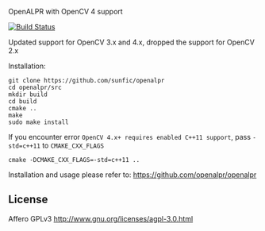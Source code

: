 OpenALPR with OpenCV 4 support

[![Build Status](https://travis-ci.org/sunfic/openalpr.svg?branch=master)](https://travis-ci.org/sunfic/openalpr)

Updated support for OpenCV 3.x and 4.x, dropped the support for OpenCV 2.x

Installation: 

    git clone https://github.com/sunfic/openalpr
    cd openalpr/src
    mkdir build
    cd build
    cmake ..
    make
    sudo make install

If you encounter error `OpenCV 4.x+ requires enabled C++11 support`, pass `-std=c++11` to `CMAKE_CXX_FLAGS`

    cmake -DCMAKE_CXX_FLAGS=-std=c++11 ..

Installation and usage please refer to: 
https://github.com/openalpr/openalpr

License
-------

Affero GPLv3
http://www.gnu.org/licenses/agpl-3.0.html

